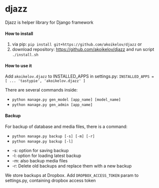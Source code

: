 # djazz
Djazz is helper library for Django framework

#### How to install
1. via pip: `pip install git+https://github.com/akoikelov/djazz`
or
2. download repository: https://github.com/akoikelov/djazz and run script `./install.sh`

#### How to use it

Add `akoikelov.djazz` to INSTALLED_APPS in settings.py:
`INSTALLED_APPS = [
    ...
    'tastypie',
    'akoikelov.djazz'
]`

There are several commands inside:
- `python manage.py gen_model [app_name] [model_name]`
- `python manage.py gen_admin [app_name]`

#### Backup

For backup of database and media files, there is a command:

- `python manage.py backup [-s] [-m] [-r]`
- `python manage.py backup [-l]`

* -s: option for saving backup
* -l: option for loading latest backup
* -m: also backup media files
* -r: Delete old backups and replace them with a new backup

We store backups at Dropbox.
Add `DROPBOX_ACCESS_TOKEN` param to settings.py, containing dropbox access token